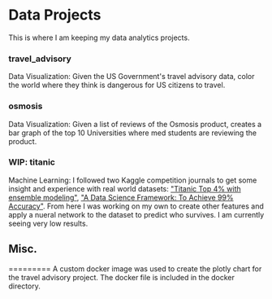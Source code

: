 # Data Projects
This is where I am keeping my data analytics projects. 

### travel_advisory
Data Visualization: Given the US Government's travel advisory data, color the world where they 
think is dangerous for US citizens to travel.

### osmosis
Data Visualization: Given a list of reviews of the Osmosis product, creates a bar graph of the 
top 10 Universities where med students are reviewing the product.

### WIP: titanic
Machine Learning: I followed two Kaggle competition journals to get some
insight and experience with real world datasets: ["Titanic Top 4% with ensemble
modeling"](https://www.kaggle.com/yassineghouzam/titanic-top-4-with-ensemble-modeling),
["A Data Science Framework: To Achieve 99% Accuracy"](https://www.kaggle.com/ldfreeman3/a-data-science-framework-to-achieve-99-accuracy). 
From here I was working on my own to create other features and apply a nueral 
network to the dataset to predict who survives. I am currently seeing very low 
results.

## Misc.
=========
A custom docker image was used to create the plotly chart for the travel 
advisory project. The docker file is included in the docker directory.